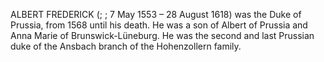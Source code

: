 ALBERT FREDERICK (; ; 7 May 1553 – 28 August 1618) was the Duke of Prussia, from 1568 until his death. He was a son of Albert of Prussia and Anna Marie of Brunswick-Lüneburg. He was the second and last Prussian duke of the Ansbach branch of the Hohenzollern family.
